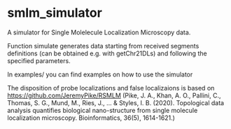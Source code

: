 # smlm_simulator


A simulator for Single Molelecule Localization Microscopy data.

Function simulate generates data starting from received segments definitions (can be obtained e.g. with getChr21DLs) and following the specified parameters.

In examples/ you can find examples on how to use the simulator

The disposition of probe localizations and false localizaions is based on https://github.com/JeremyPike/RSMLM (Pike, J. A., Khan, A. O., Pallini, C., Thomas, S. G., Mund, M., Ries, J., ... & Styles, I. B. (2020). Topological data analysis quantifies biological nano-structure from single molecule localization microscopy. Bioinformatics, 36(5), 1614-1621.)